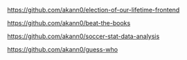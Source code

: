 https://github.com/akann0/election-of-our-lifetime-frontend

https://github.com/akann0/beat-the-books

https://github.com/akann0/soccer-stat-data-analysis

https://github.com/akann0/guess-who

